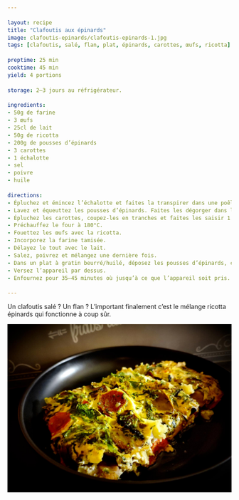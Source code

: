 ```yaml
---

layout: recipe
title: "Clafoutis aux épinards"
image: clafoutis-epinards/clafoutis-epinards-1.jpg
tags: [clafoutis, salé, flan, plat, épinards, carottes, œufs, ricotta]

preptime: 25 min
cooktime: 45 min
yield: 4 portions

storage: 2–3 jours au réfrigérateur.

ingredients:
- 50g de farine
- 3 œufs
- 25cl de lait
- 50g de ricotta
- 200g de pousses d’épinards
- 3 carottes
- 1 échalotte
- sel
- poivre
- huile

directions:
- Épluchez et émincez l’échalotte et faites la transpirer dans une poêle avec un peu d’huile.
- Lavez et équeuttez les pousses d’épinards. Faites les dégorger dans la même poêle.
- Épluchez les carottes, coupez-les en tranches et faites les saisir 1 à 2 minutes avec l’échalotte et les épinards.
- Préchauffez le four à 180°C.
- Fouettez les œufs avec la ricotta. 
- Incorporez la farine tamisée.
- Délayez le tout avec le lait.
- Salez, poivrez et mélangez une dernière fois.
- Dans un plat à gratin beurré/huilé, déposez les pousses d’épinards, carottes et échalottes.
- Versez l’appareil par dessus.
- Enfournez pour 35–45 minutes où jusqu’à ce que l’appareil soit pris.

---
```


Un clafoutis salé&nbsp;? Un flan&nbsp;? L’important finalement c’est le mélange ricotta épinards qui fonctionne à coup sûr.

![Les tranches de carottes apportent un peu de croquant à cette recette comme un clafoutis](../images/clafoutis-epinards/clafoutis-epinards-2.jpg)